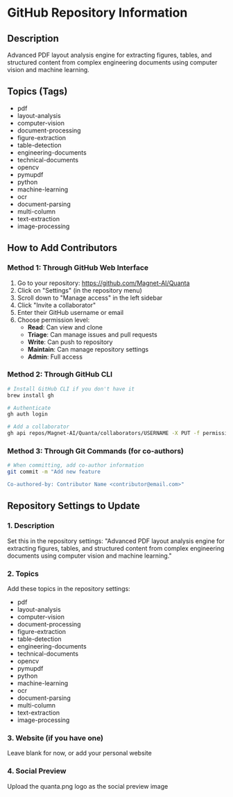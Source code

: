 # GitHub Repository Information

## Description
Advanced PDF layout analysis engine for extracting figures, tables, and structured content from complex engineering documents using computer vision and machine learning.

## Topics (Tags)
- pdf
- layout-analysis
- computer-vision
- document-processing
- figure-extraction
- table-detection
- engineering-documents
- technical-documents
- opencv
- pymupdf
- python
- machine-learning
- ocr
- document-parsing
- multi-column
- text-extraction
- image-processing

## How to Add Contributors

### Method 1: Through GitHub Web Interface
1. Go to your repository: https://github.com/Magnet-AI/Quanta
2. Click on "Settings" (in the repository menu)
3. Scroll down to "Manage access" in the left sidebar
4. Click "Invite a collaborator"
5. Enter their GitHub username or email
6. Choose permission level:
   - **Read**: Can view and clone
   - **Triage**: Can manage issues and pull requests
   - **Write**: Can push to repository
   - **Maintain**: Can manage repository settings
   - **Admin**: Full access

### Method 2: Through GitHub CLI
```bash
# Install GitHub CLI if you don't have it
brew install gh

# Authenticate
gh auth login

# Add a collaborator
gh api repos/Magnet-AI/Quanta/collaborators/USERNAME -X PUT -f permission=write
```

### Method 3: Through Git Commands (for co-authors)
```bash
# When committing, add co-author information
git commit -m "Add new feature

Co-authored-by: Contributor Name <contributor@email.com>"
```

## Repository Settings to Update

### 1. Description
Set this in the repository settings:
"Advanced PDF layout analysis engine for extracting figures, tables, and structured content from complex engineering documents using computer vision and machine learning."

### 2. Topics
Add these topics in the repository settings:
- pdf
- layout-analysis
- computer-vision
- document-processing
- figure-extraction
- table-detection
- engineering-documents
- technical-documents
- opencv
- pymupdf
- python
- machine-learning
- ocr
- document-parsing
- multi-column
- text-extraction
- image-processing

### 3. Website (if you have one)
Leave blank for now, or add your personal website

### 4. Social Preview
Upload the quanta.png logo as the social preview image
